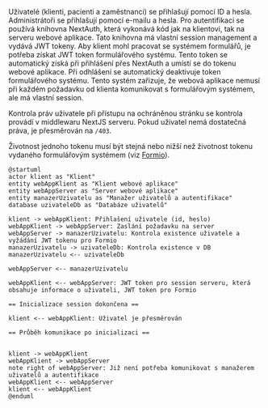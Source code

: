 Uživatelé (klienti, pacienti a zaměstnanci) se přihlašují pomocí ID a hesla.
Administrátoři se přihlašují pomocí e-mailu a hesla. Pro autentifikaci se
používá knihovna NextAuth, která vykonává kód jak na klientovi, tak na serveru
webové aplikace. Tato knihovna má vlastní session management a vydává JWT
tokeny. Aby klient mohl pracovat se systémem formulářů, je potřeba získat JWT
token formulářového systému. Tento token se automatický získá při přihlášení
přes NextAuth a umístí se do tokenu webové aplikace. Při odhlášení se
automatický deaktivuje token formulářového systému. Tento systém zařizuje, že
webová aplikace nemusí při každém požadavku od klienta komunikovat s
formulářovým systémem, ale má vlastní session.

Kontrola práv uživatele při přístupu na ochráněnou stránku se kontrola provádí v
middlewaru NextJS serveru. Pokud uživatel nemá dostatečná práva, je přesměrován
na `/403`.

Životnost jednoho tokenu musí být stejná nebo nižší než životnost tokenu
vydaného formulářovým systémem (viz [Formio](../Formio/Autentifikace.md)).

```plantuml
@startuml
actor klient as "Klient"
entity webAppKlient as "Klient webové aplikace"
entity webAppServer as "Server webové aplikace"
entity manazerUzivatelu as "Manažer uživatelů a autentifikace"
database uzivateleDb as "Databáze uživatelů"

klient -> webAppKlient: Přihlašení uživatele (id, heslo)
webAppKlient -> webAppServer: Zaslání požadavku na server
webAppServer -> manazerUzivatelu: Kontrola existence uživatele a vyžádání JWT tokenu pro Formio
manazerUzivatelu -> uzivateleDb: Kontrola existence v DB
manazerUzivatelu <-- uzivateleDb

webAppServer <-- manazerUzivatelu

webAppKlient <-- webAppServer: JWT token pro session serveru, která obsahuje informace o uživateli, JWT token pro Formio

== Inicializace session dokončena ==

klient <-- webAppKlient: Uživatel je přesměrován

== Průběh komunikace po inicializaci ==


klient -> webAppKlient
webAppKlient -> webAppServer
note right of webAppServer: Již není potřeba komunikovat s manažerem uživatelů a autentifikace
webAppKlient <-- webAppServer
klient <-- webAppKlient
@enduml
```
